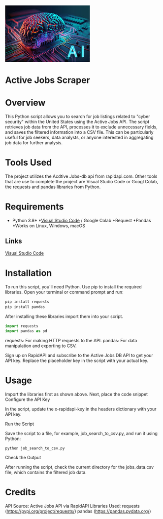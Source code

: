 ![ai](ai.jpg)

# Active Jobs Scraper

#  Overview
This Python script allows you to search for job listings related to "cyber security" within the United States using the Active Jobs API. The script retrieves job data from the API, processes it to exclude unnecessary fields, and saves the filtered information into a CSV file. This can be particularly useful for job seekers, data analysts, or anyone interested in aggregating job data for further analysis.

# Tools Used
The project utilizes the Acdtive Jobs-db api from rapidapi.com. Other tools that are use to complete the project are Visual Studio Code or Googl Colab, the requests and pandas libraries from Python.

# Requirements
* Python 3.8+
*[Visual Studio Code](https://code.visualstudio.com/download) / Google Colab
*Request
*Pandas
*Works on Linux, Windows, macOS

## Links
<!-- links -->
[Visual Studio Code](https://code.visualstudio.com/download)

# Installation
To run this script, you'll need Python. Use pip to install the required libraries. Open your terminal or command prompt and run:

```python
pip install requests
pip install pandas
```
After installing these libraries import them into your script.

```python
import requests
import pandas as pd
```
requests: For making HTTP requests to the API.
pandas: For data manipulation and exporting to CSV.

Sign up on RapidAPI and subscribe to the Active Jobs DB API to get your API key. Replace the placeholder key in the script with your actual key.

# Usage
Import the libraries first as shown above. Next, place the code snippet 
Configure the API Key

In the script, update the x-rapidapi-key in the headers dictionary with your API key.

Run the Script

Save the script to a file, for example, job_search_to_csv.py, and run it using Python:

```
python job_search_to_csv.py
```
Check the Output

After running the script, check the current directory for the jobs_data.csv file, which contains the filtered job data.

# Credits
API Source: Active Jobs API via RapidAPI
Libraries Used:
requests (https://pypi.org/project/requests/)
pandas (https://pandas.pydata.org/)
